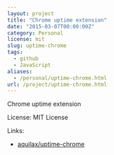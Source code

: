 ```yaml
---
layout: project
title: "Chrome uptime extension"
date: "2015-03-07T00:00:00Z"
category: Personal
license: mit
slug: uptime-chrome
tags:
  - github
  - JavaScript
aliases:
  - /personal/uptime-chrome.html
url: /project/uptime-chrome.html
---
```


Chrome uptime extension

License: MIT License

Links:

* [aquilax/uptime-chrome](https://github.com/aquilax/uptime-chrome)
